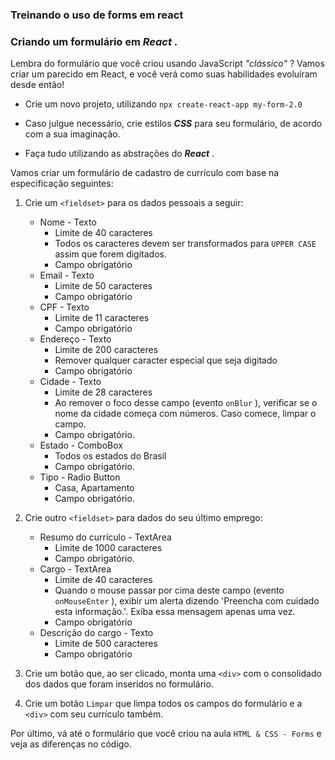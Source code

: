 
### Treinando o uso de forms em react

### Criando um formulário em  **_React_** .

Lembra do formulário que você criou usando JavaScript  _"clássico"_ ? Vamos criar um parecido em React, e você verá como suas habilidades evoluíram desde então!

-   Crie um novo projeto, utilizando  `npx create-react-app my-form-2.0`
    
-   Caso julgue necessário, crie estilos  **_CSS_** para seu formulário, de acordo com a sua imaginação.
    
-   Faça tudo utilizando as abstrações do  **_React_** .
    

Vamos criar um formulário de cadastro de currículo com base na especificação seguintes:

1.  Crie um  `<fieldset>`  para os dados pessoais a seguir:
    
    -   Nome - Texto
        -   Limite de 40 caracteres
        -   Todos os caracteres devem ser transformados para  `UPPER CASE`  assim que forem digitados.
        -   Campo obrigatório
    -   Email - Texto
        -   Limite de 50 caracteres
        -   Campo obrigatório
    -   CPF - Texto
        -   Limite de 11 caracteres
        -   Campo obrigatório
    -   Endereço - Texto
        -   Limite de 200 caracteres
        -   Remover qualquer caracter especial que seja digitado
        -   Campo obrigatório
    -   Cidade - Texto
        -   Limite de 28 caracteres
        -   Ao remover o foco desse campo (evento  `onBlur`  ), verificar se o nome da cidade começa com números. Caso comece, limpar o campo.
        -   Campo obrigatório.
    -   Estado - ComboBox
        -   Todos os estados do Brasil
        -   Campo obrigatório.
    -   Tipo - Radio Button
        -   Casa, Apartamento
        -   Campo obrigatório.
2.  Crie outro  `<fieldset>`  para dados do seu último emprego:
    
    -   Resumo do currículo - TextArea
        -   Limite de 1000 caracteres
        -   Campo obrigatório.
    -   Cargo - TextArea
        -   Limite de 40 caracteres
        -   Quando o mouse passar por cima deste campo (evento  `onMouseEnter`  ), exibir um alerta dizendo 'Preencha com cuidado esta informação.'. Exiba essa mensagem apenas uma vez.
        -   Campo obrigatório
    -   Descrição do cargo - Texto
        -   Limite de 500 caracteres
        -   Campo obrigatório
3.  Crie um botão que, ao ser clicado, monta uma  `<div>`  com o consolidado dos dados que foram inseridos no formulário.
    
4.  Crie um botão  `Limpar`  que limpa todos os campos do formulário e a  `<div>`  com seu currículo também.
    

Por último, vá até o formulário que você criou na aula  `HTML & CSS - Forms`  e veja as diferenças no código.
